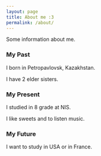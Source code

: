 ```yaml
---
layout: page
title: About me :3
permalink: /about/
---
```


Some information about me.

### My Past

I born in Petropavlovsk, Kazakhstan.

I have 2 elder sisters.

### My Present

I studied in 8 grade at NIS.

I like sweets and to listen music.

### My Future

I want to study in USA or in France.


